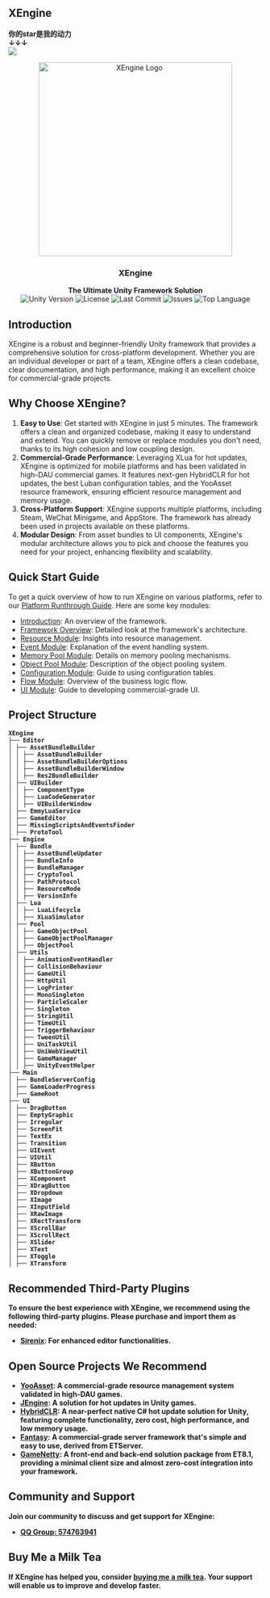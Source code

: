 ## XEngine
**你的star是我的动力**  
**↓↓↓**  
<img src="https://img.shields.io/github/stars/Chtho1y/XEngine?style=social">

<p align="center">
    <img src="XEngine/XEngine.png" alt="XEngine Logo" width="384" height="384">
</p>

<h3 align="center"><strong>XEngine</strong></h3>

<p align="center">
  <strong>The Ultimate Unity Framework Solution</strong>
    <br>
  <a style="text-decoration:none">
    <img src="https://img.shields.io/badge/Unity%20Ver-2021.3.20++-blue.svg?style=flat-square" alt="Unity Version" />
  </a>
  <a style="text-decoration:none">
    <img src="https://img.shields.io/github/license/Chtho1y/XEngine/License.txt" alt="License" />
  </a>
  <a style="text-decoration:none">
    <img src="https://img.shields.io/github/last-commit/Chtho1y/XEngine" alt="Last Commit" />
  </a>
  <a style="text-decoration:none">
    <img src="https://img.shields.io/github/issues/Chtho1y/XEngine" alt="Issues" />
  </a>
  <a style="text-decoration:none">
    <img src="https://img.shields.io/github/languages/top/Chtho1y/XEngine" alt="Top Language" />
  </a>
  <br>
</p>

## Introduction

XEngine is a robust and beginner-friendly Unity framework that provides a comprehensive solution for cross-platform development. Whether you are an individual developer or part of a team, XEngine offers a clean codebase, clear documentation, and high performance, making it an excellent choice for commercial-grade projects.

## Why Choose XEngine?

1. **Easy to Use**: Get started with XEngine in just 5 minutes. The framework offers a clean and organized codebase, making it easy to understand and extend. You can quickly remove or replace modules you don't need, thanks to its high cohesion and low coupling design.
2. **Commercial-Grade Performance**: Leveraging XLua for hot updates, XEngine is optimized for mobile platforms and has been validated in high-DAU commercial games. It features next-gen HybridCLR for hot updates, the best Luban configuration tables, and the YooAsset resource framework, ensuring efficient resource management and memory usage.
3. **Cross-Platform Support**: XEngine supports multiple platforms, including Steam, WeChat Minigame, and AppStore. The framework has already been used in projects available on these platforms.
4. **Modular Design**: From asset bundles to UI components, XEngine's modular architecture allows you to pick and choose the features you need for your project, enhancing flexibility and scalability.

## Quick Start Guide

To get a quick overview of how to run XEngine on various platforms, refer to our [Platform Runthrough Guide](Books/99-各平台运行RunAble.md). Here are some key modules:

* [Introduction](Books/0-介绍.md): An overview of the framework.
* [Framework Overview](Books/2-框架概览.md): Detailed look at the framework's architecture.
* [Resource Module](Books/3-1-资源模块.md): Insights into resource management.
* [Event Module](Books/3-2-事件模块.md): Explanation of the event handling system.
* [Memory Pool Module](Books/3-3-内存池模块.md): Details on memory pooling mechanisms.
* [Object Pool Module](Books/3-4-对象池模块.md): Description of the object pooling system.
* [Configuration Module](Books/3-6-配置表模块.md): Guide to using configuration tables.
* [Flow Module](Books/3-7-流程模块.md): Overview of the business logic flow.
* [UI Module](Books/3-5-UI模块.md): Guide to developing commercial-grade UI.

## <strong>Project Structure
```
XEngine
├── Editor
│ ├── AssetBundleBuilder
│ │ ├── AssetBundleBuilder
│ │ ├── AssetBundleBuilderOptions
│ │ ├── AssetBundleBuilderWindow
│ │ ├── Res2BundleBuilder
│ ├── UIBuilder
│ │ ├── ComponentType
│ │ ├── LuaCodeGenerator
│ │ ├── UIBuilderWindow
│ ├── EmmyLuaService
│ ├── GameEditor
│ ├── MissingScriptsAndEventsFinder
│ ├── ProtoTool
├── Engine
│ ├── Bundle
│ │ ├── AssetBundleUpdater
│ │ ├── BundleInfo
│ │ ├── BundleManager
│ │ ├── CryptoTool
│ │ ├── PathProtocol
│ │ ├── ResourceMode
│ │ ├── VersionInfo
│ ├── Lua
│ │ ├── LuaLifecycle
│ │ ├── XLuaSimulator
│ ├── Pool
│ │ ├── GameObjectPool
│ │ ├── GameObjectPoolManager
│ │ ├── ObjectPool
│ ├── Utils
│ │ ├── AnimationEventHandler
│ │ ├── CollisionBehaviour
│ │ ├── GameUtil
│ │ ├── HttpUtil
│ │ ├── LogPrinter
│ │ ├── MonoSingleton
│ │ ├── ParticleScaler
│ │ ├── Singleton
│ │ ├── StringUtil
│ │ ├── TimeUtil
│ │ ├── TriggerBehaviour
│ │ ├── TweenUtil
│ │ ├── UniTaskUtil
│ │ ├── UniWebViewUtil
│ │ ├── GameManager
│ │ ├── UnityEventHelper
├── Main
│ ├── BundleServerConfig
│ ├── GameLoaderProgress
│ ├── GameRoot
├── UI
│ ├── DragButton
│ ├── EmptyGraphic
│ ├── Irregular
│ ├── ScreenFit
│ ├── TextEx
│ ├── Transition
│ ├── UIEvent
│ ├── UIUtil
│ ├── XButton
│ ├── XButtonGroup
│ ├── XComponent
│ ├── XDragButton
│ ├── XDropdown
│ ├── XImage
│ ├── XInputField
│ ├── XRawImage
│ ├── XRectTransform
│ ├── XScrollBar
│ ├── XScrollRect
│ ├── XSlider
│ ├── XText
│ ├── XToggle
│ ├── XTransform
```

## Recommended Third-Party Plugins

To ensure the best experience with XEngine, we recommend using the following third-party plugins. Please purchase and import them as needed:
   - [Sirenix](https://assetstore.unity.com/packages/tools/utilities/odin-inspector-and-serializer-89041): For enhanced editor functionalities.

## Open Source Projects We Recommend

* [YooAsset](https://github.com/tuyoogame/YooAsset): A commercial-grade resource management system validated in high-DAU games.
* [JEngine](https://github.com/JasonXuDeveloper/JEngine): A solution for hot updates in Unity games.
* [HybridCLR](https://github.com/focus-creative-games/hybridclr): A near-perfect native C# hot update solution for Unity, featuring complete functionality, zero cost, high performance, and low memory usage.
* [Fantasy](https://github.com/qq362946/Fantasy): A commercial-grade server framework that's simple and easy to use, derived from ETServer.
* [GameNetty](https://github.com/ALEXTANGXIAO/GameNetty): A front-end and back-end solution package from ET8.1, providing a minimal client size and almost zero-cost integration into your framework.

## Community and Support

Join our community to discuss and get support for XEngine:
* [QQ Group: 574763941](https://qm.qq.com/cgi-bin/qm/qr?_wv=1027&k=C_grV7Zwbegcjlk79wDdvkh8PtRKPkDU&authKey=pwnX5CZ%2FWmWD4D5tRFbHyOy6WHXJ99L%2B%2BCzZH%2B33lH9Qx1Z5AtbVEZXIhEwYqFHq&noverify=0&group_code=574763941)

## Buy Me a Milk Tea

If XEngine has helped you, consider [buying me a milk tea](Books/Donate.md). Your support will enable us to improve and develop faster.

